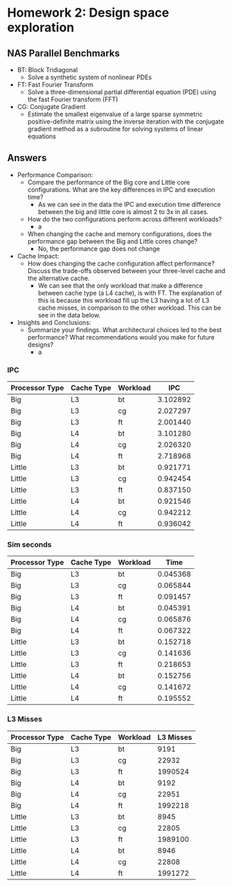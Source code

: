 # Homework 2: Design space exploration


## NAS Parallel Benchmarks

- BT: Block Tridiagonal
    - Solve a synthetic system of nonlinear PDEs 
- FT: Fast Fourier Transform
    - Solve a three-dimensional partial differential equation (PDE) using the fast Fourier transform (FFT) 
- CG: Conjugate Gradient
    - Estimate the smallest eigenvalue of a large sparse symmetric positive-definite matrix using the inverse iteration with the conjugate gradient method as a subroutine for solving systems of linear equations

## Answers

- Performance Comparison:
    - Compare the performance of the Big core and Little core configurations. What are the key differences in IPC and execution time?
        - As we can see in the data the IPC and execution time difference between the big and little core
        is almost 2 to 3x in all cases.
    - How do the two configurations perform across different workloads?
        - a
    - When changing the cache and memory configurations, does the performance gap between the Big and Little cores change?
        - No, the performance gap does not change
- Cache Impact:
    - How does changing the cache configuration affect performance? Discuss the trade-offs observed between your three-level cache and the alternative cache.
        - We can see that the only workload that make a difference between cache type (a L4 cache), is with FT.
        The explanation of this is because this workload fill up the L3 having a lot of L3 cache misses, in comparison to the other
        workload. This can be see in the data below.
- Insights and Conclusions:
    - Summarize your findings. What architectural choices led to the best performance? What recommendations would you make for future designs?
        - a


### IPC
| Processor Type | Cache Type | Workload | IPC      |
|----------------|------------|----------|----------|
| Big            | L3         | bt       | 3.102892 |
| Big            | L3         | cg       | 2.027297 |
| Big            | L3         | ft       | 2.001440 |
| Big            | L4         | bt       | 3.101280 |
| Big            | L4         | cg       | 2.026320 |
| Big            | L4         | ft       | 2.718968 |
| Little         | L3         | bt       | 0.921771 |
| Little         | L3         | cg       | 0.942454 |
| Little         | L3         | ft       | 0.837150 |
| Little         | L4         | bt       | 0.921546 |
| Little         | L4         | cg       | 0.942212 |
| Little         | L4         | ft       | 0.936042 |

### Sim seconds
| Processor Type | Cache Type | Workload | Time     |
|----------------|------------|----------|----------|
| Big            | L3         | bt       | 0.045368 |
| Big            | L3         | cg       | 0.065844 |
| Big            | L3         | ft       | 0.091457 |
| Big            | L4         | bt       | 0.045391 |
| Big            | L4         | cg       | 0.065876 |
| Big            | L4         | ft       | 0.067322 |
| Little         | L3         | bt       | 0.152718 |
| Little         | L3         | cg       | 0.141636 |
| Little         | L3         | ft       | 0.218653 |
| Little         | L4         | bt       | 0.152756 |
| Little         | L4         | cg       | 0.141672 |
| Little         | L4         | ft       | 0.195552 |

### L3 Misses
| Processor Type | Cache Type | Workload | L3 Misses |
|----------------|------------|----------|---------|
| Big            | L3         | bt       | 9191    |
| Big            | L3         | cg       | 22932   |
| Big            | L3         | ft       | 1990524 |
| Big            | L4         | bt       | 9192    |
| Big            | L4         | cg       | 22951   |
| Big            | L4         | ft       | 1992218 |
| Little         | L3         | bt       | 8945    |
| Little         | L3         | cg       | 22805   |
| Little         | L3         | ft       | 1989100 |
| Little         | L4         | bt       | 8946    |
| Little         | L4         | cg       | 22808   |
| Little         | L4         | ft       | 1991272 |

